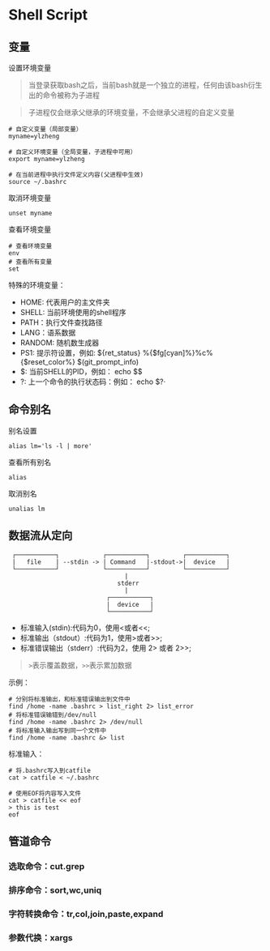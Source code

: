 # Shell Script

## 变量

设置环境变量

> 当登录获取bash之后，当前bash就是一个独立的进程，任何由该bash衍生出的命令被称为子进程

> 子进程仅会继承父继承的环境变量，不会继承父进程的自定义变量

```shell
# 自定义变量（局部变量）
myname=ylzheng

# 自定义环境变量（全局变量，子进程中可用）
export myname=ylzheng

# 在当前进程中执行文件定义内容(父进程中生效)
source ~/.bashrc
```

取消环境变量

```
unset myname
```

查看环境变量

```
# 查看环境变量
env
# 查看所有变量
set
```

特殊的环境变量：

* HOME: 代表用户的主文件夹
* SHELL: 当前环境使用的shell程序
* PATH：执行文件查找路径
* LANG：语系数据
* RANDOM: 随机数生成器
* PS1: 提示符设置，例如: ${ret_status} %{$fg[cyan]%}%c%{$reset_color%} $(git_prompt_info)
* $: 当前SHELL的PID，例如： echo $$
* ?: 上一个命令的执行状态码：例如： echo $?·

## 命令别名

别名设置

```
alias lm='ls -l | more'
```

查看所有别名

```
alias
```

取消别名

```
unalias lm
```

## 数据流从定向

```
 ┌───────────┐            ┌───────────┐         ┌───────────┐
 |   file    | --stdin -> | Command   |-stdout->|  device   |
 └───────────┘            └───────────┘         └───────────┘
                                |
                              stderr
                                |
                           ┌───────────┐
                           |  device   |
                           └───────────┘
```

* 标准输入(stdin):代码为0，使用<或者<<;
* 标准输出（stdout）:代码为1，使用>或者>>;
* 标准错误输出（stderr）:代码为2，使用 2> 或者 2>>;

> ```>```表示覆盖数据，```>>```表示累加数据

示例：

```shell
# 分别将标准输出，和标准错误输出到文件中
find /home -name .bashrc > list_right 2> list_error
# 将标准错误输错到/dev/null
find /home -name .bashrc 2> /dev/null 
# 将标准输入输出写到同一个文件中
find /home -name .bashrc &> list 
```

标准输入：

```shell
# 将.bashrc写入到catfile
cat > catfile < ~/.bashrc

# 使用EOF将内容写入文件
cat > catfile << eof
> this is test
eof
```

## 管道命令

### 选取命令：cut.grep

### 排序命令：sort,wc,uniq

### 字符转换命令：tr,col,join,paste,expand

### 参数代换：xargs
